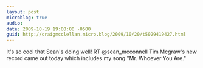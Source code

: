 ```yaml
---
layout: post
microblog: true
audio: 
date: 2009-10-19 19:00:00 -0500
guid: http://craigmcclellan.micro.blog/2009/10/20/t5029419427.html
---
```

It's so cool that Sean's doing well! RT @sean_mcconnell Tim Mcgraw's new record came out today which includes my song "Mr. Whoever You Are."
